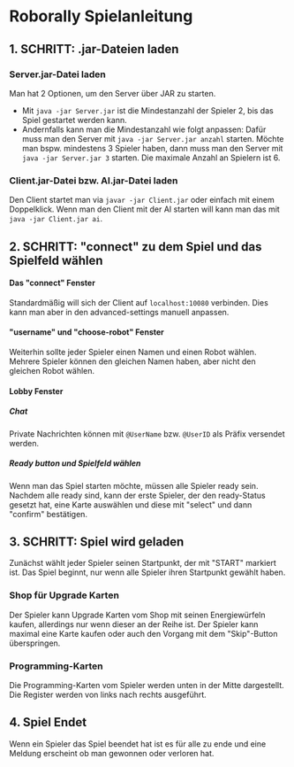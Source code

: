 # Roborally Spielanleitung

## 1. SCHRITT:  .jar-Dateien laden

### Server.jar-Datei laden

Man hat 2 Optionen, um den Server über JAR zu starten.
- Mit `java -jar Server.jar` ist die Mindestanzahl der Spieler 2, bis das Spiel gestartet werden kann.
- Andernfalls kann man die Mindestanzahl wie folgt anpassen: Dafür muss man den Server mit `java -jar Server.jar anzahl` starten. Möchte man bspw. mindestens 3 Spieler haben, dann muss man den Server mit `java -jar Server.jar 3` starten. Die maximale Anzahl an Spielern ist 6. 

### Client.jar-Datei bzw. AI.jar-Datei laden

Den Client startet man via `javar -jar Client.jar` oder einfach mit einem Doppelklick. Wenn man den Client mit der AI starten will kann man das mit `java -jar Client.jar ai`.

## 2. SCHRITT: "connect" zu dem Spiel und das Spielfeld wählen

#### Das "connect" Fenster

Standardmäßig will sich der Client auf `localhost:10080` verbinden. Dies kann man aber in den advanced-settings manuell anpassen.

#### "username" und "choose-robot" Fenster

Weiterhin sollte jeder Spieler einen Namen und einen Robot wählen. Mehrere Spieler können den gleichen Namen haben, aber nicht den gleichen Robot wählen.

#### Lobby Fenster

##### Chat

Private Nachrichten können mit `@UserName` bzw. `@UserID` als Präfix versendet werden.

##### Ready button und Spielfeld wählen

Wenn man das Spiel starten möchte, müssen alle Spieler ready sein. Nachdem alle ready sind, kann der erste Spieler, der den ready-Status gesetzt hat, eine Karte auswählen und diese mit "select" und dann "confirm" bestätigen.

## 3. SCHRITT: Spiel wird geladen

Zunächst wählt jeder Spieler seinen Startpunkt, der mit "START" markiert ist. Das Spiel beginnt, nur wenn alle Spieler ihren Startpunkt gewählt haben. 

### Shop für Upgrade Karten

Der Spieler kann Upgrade Karten vom Shop mit seinen Energiewürfeln kaufen, allerdings nur wenn dieser an der Reihe ist. Der Spieler kann maximal eine Karte kaufen oder auch den Vorgang mit dem "Skip"-Button überspringen.

### Programming-Karten

Die Programming-Karten vom Spieler werden unten in der Mitte dargestellt. Die Register werden von links nach rechts ausgeführt.

## 4. Spiel Endet

Wenn ein Spieler das Spiel beendet hat ist es für alle zu ende und eine Meldung erscheint ob man gewonnen oder verloren hat. 